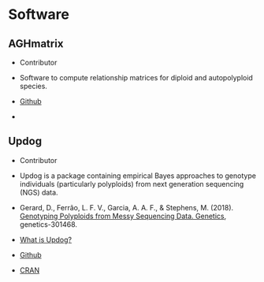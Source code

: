 # Software

## AGHmatrix

- Contributor

- Software to compute relationship matrices for diploid and autopolyploid species. 

- [Github](https://github.com/prmunoz/AGHmatrix)

- 


## Updog

- Contributor

- Updog is a package containing empirical Bayes approaches to genotype individuals (particularly polyploids) from next generation sequencing (NGS) data.

- Gerard, D., Ferrão, L. F. V., Garcia, A. A. F., & Stephens, M. (2018). [Genotyping Polyploids from Messy Sequencing Data. Genetics](http://www.genetics.org/content/early/2018/09/05/genetics.118.301468.long), genetics-301468.

- [What is Updog?](http://dcgerard.github.io/research/2018/03/16/updog.html)  

- [Github](https://github.com/dcgerard/updog)

- [CRAN](https://cran.r-project.org/web/packages/updog/index.html)



